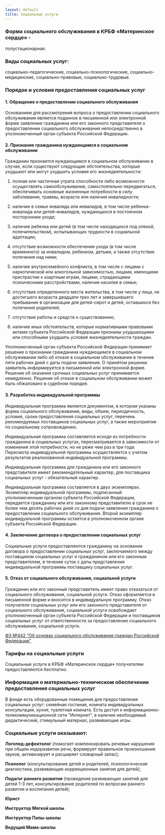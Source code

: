 ```yaml
---
layout: default
title: Социальные услуги
---
```

### Форма социального обслуживания в КРБФ «Материнское сердце» - 
полустационарная. 
### Виды социальных услуг:
социально-педагогические, социально-психологические, социально-медицинские, социально-правовые, социально-трудовые.  
### Порядок и условия предоставления социальных услуг

#### 1. Обращение о предоставлении социального обслуживания

Основанием для рассмотрения вопроса о предоставлении социального обслуживания является поданное в письменной или электронной форме заявление гражданина или его законного представителя о предоставлении социального обслуживания непосредственно в уполномоченный орган субъекта Российской Федерации.

#### 2. Признание гражданина нуждающимся в социальном обслуживании

Гражданин признается нуждающимся в социальном обслуживании в случае, если существуют следующие обстоятельства, которые ухудшают или могут ухудшить условия его жизнедеятельности:

1) полная или частичная утрата способности либо возможности осуществлять самообслуживание, самостоятельно передвигаться, обеспечивать основные жизненные потребности в силу заболевания, травмы, возраста или наличия инвалидности;

2) наличие в семье инвалида или инвалидов, в том числе ребенка- инвалида или детей-инвалидов, нуждающихся в постоянном постороннем уходе;

3) наличие ребенка или детей (в том числе находящихся под опекой, попечительством), испытывающих трудности в социальной адаптации;

4) отсутствие возможности обеспечения ухода (в том числе временного) за инвалидом, ребенком, детьми, а также отсутствие попечения над ними;

5) наличие внутрисемейного конфликта, в том числе с лицами с наркотической или алкогольной зависимостью, лицами, имеющими пристрастие к азартным играм, лицами, страдающими психическими расстройствами, наличие насилия в семье;

6) отсутствие определенного места жительства, в том числе у лица, не достигшего возраста двадцати трех лет и завершившего пребывание в организации для детей-сирот и детей, оставшихся без попечения родителей;

7) отсутствие работы и средств к существованию;

8) наличие иных обстоятельств, которые нормативными правовыми актами субъекта Российской Федерации признаны ухудшающими или способными ухудшить условия жизнедеятельности граждан.

Уполномоченный орган субъекта Российской Федерации принимает решение о признании гражданина нуждающимся в социальном обслуживании либо об отказе в социальном обслуживании в течение пяти рабочих дней с даты подачи заявления. О принятом решении заявитель информируется в письменной или электронной форме. Решение об оказании срочных социальных услуг принимается немедленно.  Решение об отказе в социальном обслуживании может быть обжаловано в судебном порядке.

#### 3. Разработка  индивидуальной программы
Индивидуальная программа является документом, в котором указаны форма социального обслуживания, виды, объем, периодичность, условия, сроки предоставления социальных услуг, перечень рекомендуемых поставщиков социальных услуг, а также мероприятия по социальному сопровождению.

Индивидуальная программа составляется исходя из потребности гражданина в социальных услугах, пересматривается в зависимости от изменения этой потребности, но не реже чем раз в три года. Пересмотр индивидуальной программы осуществляется с учетом результатов реализованной индивидуальной программы.

Индивидуальная программа для гражданина или его законного представителя имеет рекомендательный характер, для поставщика социальных услуг - обязательный характер.

Индивидуальная программа составляется в двух экземплярах. Экземпляр индивидуальной программы, подписанный уполномоченным органом субъекта Российской Федерации, передается гражданину или его законному представителю в срок не более чем десять рабочих дней со дня подачи заявления гражданина о предоставлении социального обслуживания. Второй экземпляр индивидуальной программы остается в уполномоченном органе субъекта Российской Федерации.

#### 4. Заключение договора о предоставлении социальных услуг

Социальные услуги предоставляются гражданину на основании договора о предоставлении социальных услуг, заключаемого между поставщиком социальных услуг и гражданином или его законным представителем, в течение суток с даты представления индивидуальной программы поставщику социальных услуг.

#### 5. Отказ от социального обслуживания, социальной услуги

Гражданин или его законный представитель имеет право отказаться от социального обслуживания, социальной услуги. Отказ оформляется в письменной форме и вносится в индивидуальную программу. Отказ получателя социальных услуг или его законного представителя от социального обслуживания, социальной услуги освобождает уполномоченный орган субъекта Российской Федерации и поставщиков социальных услуг от ответственности за предоставление социального обслуживания, социальной услуги.

[ФЗ №442 "Об основах социального обслуживания граждан Российской Федерации" ](https://msp.midural.ru/download/16831/) 

### Тарифы на социальные услуги

Социальные услуги в КРБФ «Материнское сердце» получателям предоставляются бесплатно.

### Информация о материально-техническом обеспечении предоставления социальных услуг

В фонде есть оборудованные помещения для предоставления социальных услуг: семейная гостиная, комната индивидуальных консультация, кухня, туалетная комната. Есть доступ к информационно-телекоммуникационной сети "Интернет", в наличии необходимый дидактический, стимульный материал, развивающие игры. 

### Социальные услуги оказывают: 
**Логопед-дефектолог** (помогает компенсировать речевые нарушения при общем недоразвитии речи, формирует правильное произношение звуков, активизирует и расширяет словарный запас); 

**Психолог** (консультирование детей и родителей, психологическая диагностика, развивающие коррекционные занятия для детей);

**Педагог раннего развития** (проведение развивающих занятий для детей 1-3 лет, консультирование родителей по вопросам раннего развития и воспитания детей);

**Юрист** 

**Инструктор Мягкой школы**

**Инструктор Папы-школы**

**Ведущий Мама-школы**